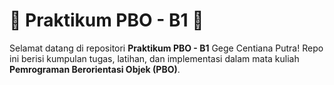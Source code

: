 # 🎯 Praktikum PBO - B1 🚀  

Selamat datang di repositori **Praktikum PBO - B1** Gege Centiana Putra! Repo ini berisi kumpulan tugas, latihan, dan implementasi dalam mata kuliah **Pemrograman Berorientasi Objek (PBO)**.  
